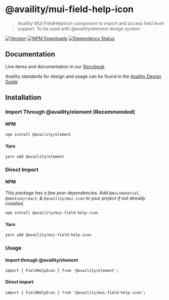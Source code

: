 # @availity/mui-field-help-icon

> Availity MUI FieldHelpIcon component to import and access field level support. To be used with @availity/element design system.

[![Version](https://img.shields.io/npm/v/@availity/mui-field-help-icon.svg?style=for-the-badge)](https://www.npmjs.com/package/@availity/mui-field-help-icon)
[![NPM Downloads](https://img.shields.io/npm/dt/@availity/mui-field-help-icon.svg?style=for-the-badge)](https://www.npmjs.com/package/@availity/mui-field-help-icon)
[![Dependency Status](https://img.shields.io/librariesio/release/npm/@availity/mui-field-help-icon?style=for-the-badge)](https://github.com/Availity/element/blob/main/packages/mui-field-help-icon/package.json)

## Documentation

Live demo and documentation in our [Storybook](https://availity.github.io/element/?path=/docs/components-field-help-icon-introduction--docs)

Availity standards for design and usage can be found in the [Availity Design Guide](https://zeroheight.com/2e36e50c7)

## Installation

### Import Through @availity/element (Recommended)

#### NPM

```bash
npm install @availity/element
```

#### Yarn

```bash
yarn add @availity/element
```

### Direct Import

#### NPM

_This package has a few peer dependencies. Add `@mui/material`, `@emotion/react`, & `@availity/mui-icon` to your project if not already installed._

```bash
npm install @availity/mui-field-help-icon
```

#### Yarn

```bash
yarn add @availity/mui-field-help-icon
```

### Usage

#### Import through @availity/element

```tsx
import { FieldHelpIcon } from '@availity/element';
```

#### Direct import

```tsx
import { FieldHelpIcon } from '@availity/mui-field-help-icon';
```

